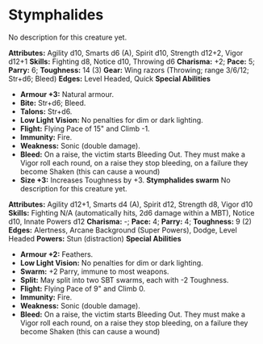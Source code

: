 # Stymphalides

No description for this creature yet.

**Attributes:** Agility d10, Smarts d6 (A), Spirit d10, Strength d12+2,
Vigor d12+1
**Skills:** Fighting d8, Notice d10, Throwing d6
**Charisma:** +2; **Pace:** 5; **Parry:** 6; **Toughness:** 14 (3)
**Gear:** Wing razors (Throwing; range 3/6/12; Str+d6; Bleed)
**Edges:** Level Headed, Quick
**Special Abilities**

- **Armour +3:** Natural armour.
- **Bite:** Str+d6; Bleed.
- **Talons:** Str+d6.
- **Low Light Vision:** No penalties for dim or dark lighting.
- **Flight:** Flying Pace of 15" and Climb -1.
- **Immunity:** Fire.
- **Weakness:** Sonic (double damage).
- **Bleed:** On a raise, the victim starts Bleeding Out. They must make
a Vigor roll each round, on a raise they stop bleeding, on a failure
they become Shaken (this can cause a wound)
- **Size +3:** Increases Toughness by +3.
**Stymphalides swarm**
No description for this creature yet.

**Attributes:** Agility d12+1, Smarts d4 (A), Spirit d12, Strength d8,
Vigor d10
**Skills:** Fighting N/A (automatically hits, 2d6 damage within a MBT),
Notice d10, Innate Powers d12
**Charisma:** -; **Pace:** 4; **Parry:** 4; **Toughness:** 9 (2)
**Edges:** Alertness, Arcane Background (Super Powers), Dodge, Level
Headed
**Powers:** Stun (distraction)
**Special Abilities**

- **Armour +2:** Feathers.
- **Low Light Vision:** No penalties for dim or dark lighting.
- **Swarm:** +2 Parry, immune to most weapons.
- **Split:** May split into two SBT swarms, each with -2 Toughness.
- **Flight:** Flying Pace of 9" and Climb 0.
- **Immunity:** Fire.
- **Weakness:** Sonic (double damage).
- **Bleed:** On a raise, the victim starts Bleeding Out. They must make
a Vigor roll each round, on a raise they stop bleeding, on a failure
they become Shaken (this can cause a wound)
